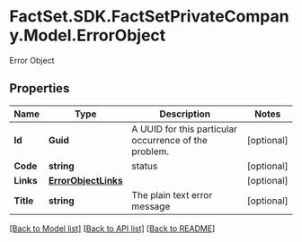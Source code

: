 # FactSet.SDK.FactSetPrivateCompany.Model.ErrorObject
Error Object

## Properties

Name | Type | Description | Notes
------------ | ------------- | ------------- | -------------
**Id** | **Guid** | A UUID for this particular occurrence of the problem. | [optional] 
**Code** | **string** | status | [optional] 
**Links** | [**ErrorObjectLinks**](ErrorObjectLinks.md) |  | [optional] 
**Title** | **string** | The plain text error message | [optional] 

[[Back to Model list]](../README.md#documentation-for-models) [[Back to API list]](../README.md#documentation-for-api-endpoints) [[Back to README]](../README.md)

